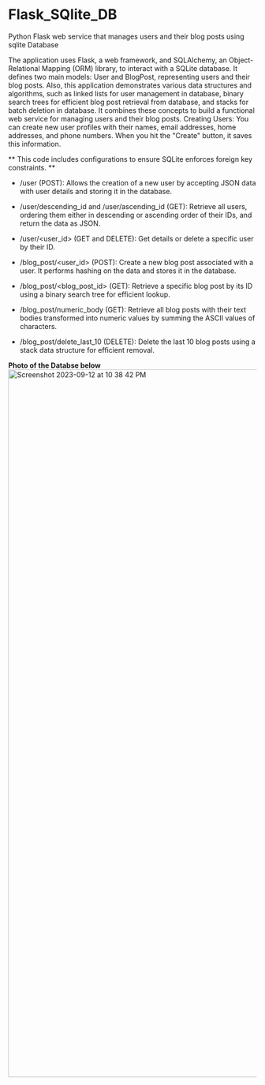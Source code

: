 # Flask_SQlite_DB
Python Flask web service that manages users and their blog posts using sqlite Database

The application uses Flask, a web framework, and SQLAlchemy, an Object-Relational Mapping (ORM) library, to interact with a SQLite database. It defines two main models: User and BlogPost, representing users and their blog posts. Also, this application demonstrates various data structures and algorithms, such as linked lists for user management in database, binary search trees for efficient blog post retrieval from database, and stacks for batch deletion in database. It combines these concepts to build a functional web service for managing users and their blog posts.
Creating Users: You can create new user profiles with their names, email addresses, home addresses, and phone numbers. When you hit the "Create" button, it saves this information.

**
This code includes configurations to ensure SQLite enforces foreign key constraints.
**
- /user (POST): Allows the creation of a new user by accepting JSON data with user details and storing it in the database.

- /user/descending_id and /user/ascending_id (GET): Retrieve all users, ordering them either in descending or ascending order of their IDs, and return the data as JSON.

- /user/<user_id> (GET and DELETE): Get details or delete a specific user by their ID.

- /blog_post/<user_id> (POST): Create a new blog post associated with a user. It performs hashing on the data and stores it in the database.

- /blog_post/<blog_post_id> (GET): Retrieve a specific blog post by its ID using a binary search tree for efficient lookup.

- /blog_post/numeric_body (GET): Retrieve all blog posts with their text bodies transformed into numeric values by summing the ASCII values of characters.

- /blog_post/delete_last_10 (DELETE): Delete the last 10 blog posts using a stack data structure for efficient removal.

**Photo of the Databse below**
<img width="1435" alt="Screenshot 2023-09-12 at 10 38 42 PM" src="https://github.com/BilalBaheer/Flask_SQlite_DB/assets/71363925/bb500fb5-7442-4e3f-91e9-af8c5269d7ff">
